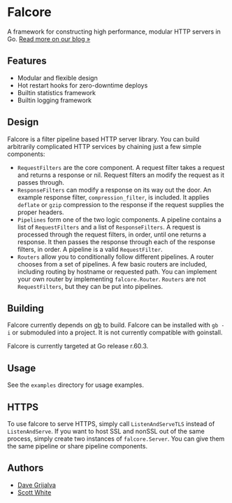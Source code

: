 # Falcore

A framework for constructing high performance, modular HTTP servers in Go.  [Read more on our blog &raquo;](http://ngenuity.ngmoco.com/2012/01/introducing-falcore-and-timber.html)

## Features
* Modular and flexible design
* Hot restart hooks for zero-downtime deploys
* Builtin statistics framework
* Builtin logging framework

## Design

Falcore is a filter pipeline based HTTP server library.  You can build arbitrarily complicated HTTP services by chaining just a few simple components:
	
* `RequestFilters` are the core component.  A request filter takes a request and returns a response or nil.  Request filters an modify the request as it passes through.
* `ResponseFilters` can modify a response on its way out the door.  An example response filter, `compression_filter`, is included.  It applies `deflate` or `gzip` compression to the response if the request supplies the proper headers.
* `Pipelines` form one of the two logic components.  A pipeline contains a list of `RequestFilters` and a list of `ResponseFilters`.  A request is processed through the request filters, in order, until one returns a response.  It then passes the response through each of the response filters, in order.  A pipeline is a valid `RequestFilter`.
* `Routers` allow you to conditionally follow different pipelines.  A router chooses from a set of pipelines.  A few basic routers are included, including routing by hostname or requested path.  You can implement your own router by implementing `falcore.Router`.  `Routers` are not `RequestFilters`, but they can be put into pipelines.

## Building

Falcore currently depends on [gb][] to build.  Falcore can be installed with `gb -i` or submoduled into a project.  It is not currently compatible with goinstall.

Falcore is currently targeted at Go release r.60.3.

## Usage

See the `examples` directory for usage examples.

## HTTPS

To use falcore to serve HTTPS, simply call `ListenAndServeTLS` instead of `ListenAndServe`.  If you want to host SSL and nonSSL out of the same process, simply create two instances of `falcore.Server`.  You can give them the same pipeline or share pipeline components.

## Authors

* [Dave Grijalva](http://www.github.com/dgrijalva)
* [Scott White](http://www.github.com/smw1218)


[gb]: http://code.google.com/p/go-gb/
